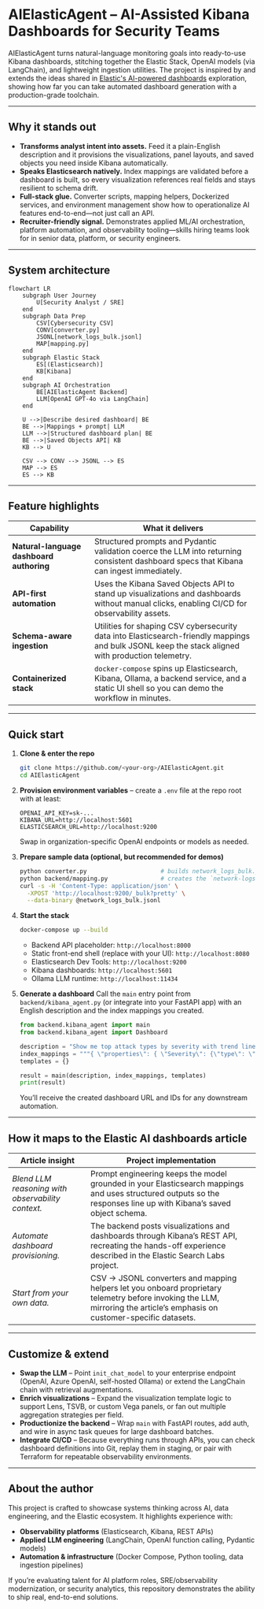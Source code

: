 # AIElasticAgent – AI-Assisted Kibana Dashboards for Security Teams

AIElasticAgent turns natural-language monitoring goals into ready-to-use Kibana dashboards, stitching together the Elastic Stack, OpenAI models (via LangChain), and lightweight ingestion utilities. The project is inspired by and extends the ideas shared in [Elastic's AI-powered dashboards](https://www.elastic.co/search-labs/blog/ai-powered-dashboards) exploration, showing how far you can take automated dashboard generation with a production-grade toolchain.

---

## Why it stands out
- **Transforms analyst intent into assets.** Feed it a plain-English description and it provisions the visualizations, panel layouts, and saved objects you need inside Kibana automatically.
- **Speaks Elasticsearch natively.** Index mappings are validated before a dashboard is built, so every visualization references real fields and stays resilient to schema drift.
- **Full-stack glue.** Converter scripts, mapping helpers, Dockerized services, and environment management show how to operationalize AI features end-to-end—not just call an API.
- **Recruiter-friendly signal.** Demonstrates applied ML/AI orchestration, platform automation, and observability tooling—skills hiring teams look for in senior data, platform, or security engineers.

---

## System architecture
```mermaid
flowchart LR
    subgraph User Journey
        U[Security Analyst / SRE]
    end
    subgraph Data Prep
        CSV[Cybersecurity CSV]
        CONV[converter.py]
        JSONL[network_logs_bulk.jsonl]
        MAP[mapping.py]
    end
    subgraph Elastic Stack
        ES[(Elasticsearch)]
        KB[Kibana]
    end
    subgraph AI Orchestration
        BE[AIElasticAgent Backend]
        LLM[OpenAI GPT-4o via LangChain]
    end

    U -->|Describe desired dashboard| BE
    BE -->|Mappings + prompt| LLM
    LLM -->|Structured dashboard plan| BE
    BE -->|Saved Objects API| KB
    KB --> U

    CSV --> CONV --> JSONL --> ES
    MAP --> ES
    ES --> KB
```

---

## Feature highlights
| Capability | What it delivers |
|------------|------------------|
| **Natural-language dashboard authoring** | Structured prompts and Pydantic validation coerce the LLM into returning consistent dashboard specs that Kibana can ingest immediately.
| **API-first automation** | Uses the Kibana Saved Objects API to stand up visualizations and dashboards without manual clicks, enabling CI/CD for observability assets.
| **Schema-aware ingestion** | Utilities for shaping CSV cybersecurity data into Elasticsearch-friendly mappings and bulk JSONL keep the stack aligned with production telemetry.
| **Containerized stack** | `docker-compose` spins up Elasticsearch, Kibana, Ollama, a backend service, and a static UI shell so you can demo the workflow in minutes.

---

## Quick start
1. **Clone & enter the repo**
   ```bash
   git clone https://github.com/<your-org>/AIElasticAgent.git
   cd AIElasticAgent
   ```

2. **Provision environment variables** – create a `.env` file at the repo root with at least:
   ```env
   OPENAI_API_KEY=sk-...
   KIBANA_URL=http://localhost:5601
   ELASTICSEARCH_URL=http://localhost:9200
   ```
   Swap in organization-specific OpenAI endpoints or models as needed.

3. **Prepare sample data (optional, but recommended for demos)**
   ```bash
   python converter.py                     # builds network_logs_bulk.jsonl
   python backend/mapping.py               # creates the `network-logs` index with explicit mapping
   curl -s -H 'Content-Type: application/json' \
     -XPOST 'http://localhost:9200/_bulk?pretty' \
     --data-binary @network_logs_bulk.jsonl
   ```

4. **Start the stack**
   ```bash
   docker-compose up --build
   ```
   - Backend API placeholder: `http://localhost:8000`
   - Static front-end shell (replace with your UI): `http://localhost:8080`
   - Elasticsearch Dev Tools: `http://localhost:9200`
   - Kibana dashboards: `http://localhost:5601`
   - Ollama LLM runtime: `http://localhost:11434`

5. **Generate a dashboard**
   Call the `main` entry point from `backend/kibana_agent.py` (or integrate into your FastAPI app) with an English description and the index mappings you created.
   ```python
   from backend.kibana_agent import main
   from backend.kibana_agent import Dashboard

   description = "Show me top attack types by severity with trend lines over time."
   index_mappings = """{ \"properties\": { \"Severity\": {\"type\": \"keyword\"}, \"timestamp\": {\"type\": \"date\"} } }"""
   templates = {}

   result = main(description, index_mappings, templates)
   print(result)
   ```
   You’ll receive the created dashboard URL and IDs for any downstream automation.

---

## How it maps to the Elastic AI dashboards article
| Article insight | Project implementation |
|-----------------|------------------------|
| *Blend LLM reasoning with observability context.* | Prompt engineering keeps the model grounded in your Elasticsearch mappings and uses structured outputs so the responses line up with Kibana’s saved object schema. |
| *Automate dashboard provisioning.* | The backend posts visualizations and dashboards through Kibana’s REST API, recreating the hands-off experience described in the Elastic Search Labs project. |
| *Start from your own data.* | CSV → JSONL converters and mapping helpers let you onboard proprietary telemetry before invoking the LLM, mirroring the article’s emphasis on customer-specific datasets. |

---

## Customize & extend
- **Swap the LLM** – Point `init_chat_model` to your enterprise endpoint (OpenAI, Azure OpenAI, self-hosted Ollama) or extend the LangChain chain with retrieval augmentations.
- **Enrich visualizations** – Expand the visualization template logic to support Lens, TSVB, or custom Vega panels, or fan out multiple aggregation strategies per field.
- **Productionize the backend** – Wrap `main` with FastAPI routes, add auth, and wire in async task queues for large dashboard batches.
- **Integrate CI/CD** – Because everything runs through APIs, you can check dashboard definitions into Git, replay them in staging, or pair with Terraform for repeatable observability environments.

---

## About the author
This project is crafted to showcase systems thinking across AI, data engineering, and the Elastic ecosystem. It highlights experience with:
- **Observability platforms** (Elasticsearch, Kibana, REST APIs)
- **Applied LLM engineering** (LangChain, OpenAI function calling, Pydantic models)
- **Automation & infrastructure** (Docker Compose, Python tooling, data ingestion pipelines)

If you’re evaluating talent for AI platform roles, SRE/observability modernization, or security analytics, this repository demonstrates the ability to ship real, end-to-end solutions.
